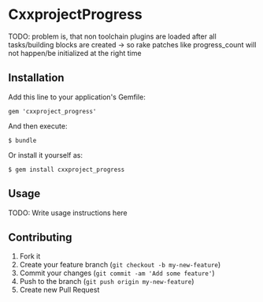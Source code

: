 # CxxprojectProgress

TODO: problem is, that non toolchain plugins are loaded after all tasks/building blocks are created -> so rake patches like progress_count will not happen/be initialized at the right time

## Installation

Add this line to your application's Gemfile:

    gem 'cxxproject_progress'

And then execute:

    $ bundle

Or install it yourself as:

    $ gem install cxxproject_progress

## Usage

TODO: Write usage instructions here

## Contributing

1. Fork it
2. Create your feature branch (`git checkout -b my-new-feature`)
3. Commit your changes (`git commit -am 'Add some feature'`)
4. Push to the branch (`git push origin my-new-feature`)
5. Create new Pull Request
